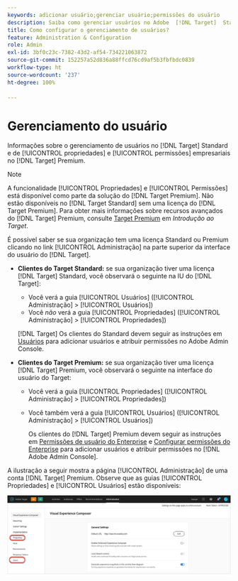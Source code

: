 ```yaml
---
keywords: adicionar usuário;gerenciar usuário;permissões do usuário
description: Saiba como gerenciar usuários no Adobe  [!DNL Target]  Standard e gerenciar propriedades e permissões empresariais no Adobe  [!DNL Target]  Premium.
title: Como configurar o gerenciamento de usuários?
feature: Administration & Configuration
role: Admin
exl-id: 3bf0c23c-7382-43d2-af54-734221063872
source-git-commit: 152257a52d836a88ffcd76cd9af5b3fbfbdc0839
workflow-type: ht
source-wordcount: '237'
ht-degree: 100%

---
```


# Gerenciamento do usuário

Informações sobre o gerenciamento de usuários no [!DNL Target] Standard e de [!UICONTROL propriedades] e [!UICONTROL permissões] empresariais no [!DNL Target] Premium.

>[!NOTE]
>
>A funcionalidade [!UICONTROL Propriedades] e [!UICONTROL Permissões] está disponível como parte da solução do [!DNL Target Premium]. Não estão disponíveis no [!DNL Target Standard] sem uma licença do [!DNL Target Premium]. Para obter mais informações sobre recursos avançados do [!DNL Target] Premium, consulte [Target Premium](/help/main/c-intro/intro.md#premium) em *Introdução ao Target*.

É possível saber se sua organização tem uma licença Standard ou Premium clicando no link [!UICONTROL Administração] na parte superior da interface do usuário do [!DNL Target].

* **Clientes do Target Standard:** se sua organização tiver uma licença [!DNL Target] Standard, você observará o seguinte na IU do [!DNL Target]:

   * Você verá a guia [!UICONTROL Usuários] ([!UICONTROL Administração] > [!UICONTROL Usuários])
   * Você *não* verá a guia [!UICONTROL Propriedades] ([!UICONTROL Administração] > [!UICONTROL Propriedades])

   [!DNL Target] Os clientes do Standard devem seguir as instruções em [Usuários](/help/main/administrating-target/c-user-management/c-user-management/user-management.md) para adicionar usuários e atribuir permissões no Adobe Admin Console.

* **Clientes do Target Premium:** se sua organização tiver uma licença [!DNL Target] Premium, você observará o seguinte na interface do usuário do Target:

   * Você verá a guia [!UICONTROL Propriedades] ([!UICONTROL Administração] > [!UICONTROL Propriedades])
   * Você também verá a guia [!UICONTROL Usuários] ([!UICONTROL Administração] > [!UICONTROL Usuários])

      Os clientes do [!DNL Target] Premium devem seguir as instruções em [Permissões de usuário do Enterprise](/help/main/administrating-target/c-user-management/property-channel/property-channel.md#concept_E396B16FA2024ADBA27BC056138F9838) e [Configurar permissões do Enterprise](/help/main/administrating-target/c-user-management/property-channel/properties-overview.md#concept_22F2855DBF0D4754B9460F5D68749C71) para adicionar usuários e atribuir permissões no [!DNL Adobe Admin Console].

A ilustração a seguir mostra a página [!UICONTROL Administração] de uma conta [!DNL Target] Premium. Observe que as guias [!UICONTROL Propriedades] e [!UICONTROL Usuários] estão disponíveis:

![Guia Administração](/help/main/administrating-target/assets/premium.png)
